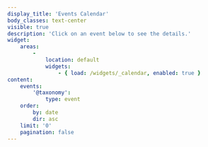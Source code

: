 ```yaml
---
display_title: 'Events Calendar'
body_classes: text-center
visible: true
description: 'Click on an event below to see the details.'
widget:
    areas:
        -
            location: default
            widgets:
                - { load: /widgets/_calendar, enabled: true }
content:
    events:
        '@taxonomy':
            type: event
    order:
        by: date
        dir: asc
    limit: '0'
    pagination: false
---
```



